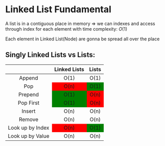 # Linked List Fundamental

A list is in a contiguous place in memory => we can indexes and access 
through index for each element with time complexity: $O(1)$

Each element in Linked List(Node) are gonna be spread all over the place

## Singly Linked Lists vs Lists:

<table style="text-align: center">
  <thead>
    <tr>
      <th></th>
      <th>Linked Lists</th>
      <th>Lists</th>
    </tr>
  </thead>
  <tbody>
    <tr>
      <td>Append</td>
      <td>O(1)</td>
      <td>O(1)</td>
    </tr>
    <tr>
      <td>Pop</td>
      <td  style="background: red">O(n)</td>
      <td  style="background: green">O(1)</td>
    </tr>
    <tr>
      <td>Prepend</td>
      <td style="background: green">O(1)</td>
      <td style="background: red">O(n)</td>
    </tr>
    <tr>
      <td>Pop First</td>
      <td style="background: green">O(1)</td>
      <td style="background: red">O(n)</td>
    </tr>
    <tr>
      <td>Insert</td>
      <td>O(n)</td>
      <td>O(n)</td>
    </tr>
    <tr>
      <td>Remove</td>
      <td>O(n)</td>
      <td>O(n)</td>
    </tr>
    <tr>
      <td>Look up by Index</td>
      <td style="background: red">O(n)</td>
      <td style="background: green">O(1)</td>
    </tr>
    <tr>
      <td>Look up by Value</td>
      <td>O(n)</td>
      <td>O(n)</td>
    </tr>
  </tbody>
</table>